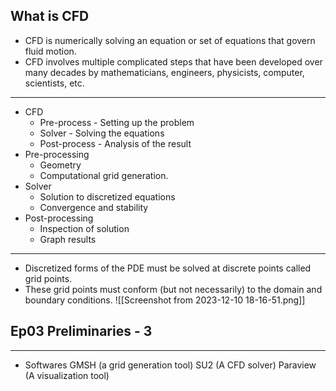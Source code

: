 
## What is CFD

- CFD is numerically solving an equation or set of equations that govern fluid motion.
- CFD involves multiple complicated steps that have been developed over many decades by mathematicians, engineers, physicists, computer, scientists, etc.
---
- CFD
	- Pre-process - Setting up the problem
	- Solver - Solving the equations
	- Post-process - Analysis of the result
- Pre-processing
	- Geometry
	- Computational grid generation.
- Solver 
	- Solution to discretized equations
	- Convergence and stability
- Post-processing
	- Inspection of solution
	- Graph results
---
- Discretized forms of the PDE must be solved at discrete points called grid points.
- These grid points must conform (but not necessarily) to the domain and boundary conditions.
![[Screenshot from 2023-12-10 18-16-51.png]]

## Ep03 Preliminaries - 3
----

- Softwares
GMSH (a grid generation tool)
SU2 (A CFD solver)
Paraview (A visualization tool)
